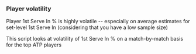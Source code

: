 ### Player volatility

Player 1st Serve In % is highly volatile -- especially on average estimates for set-level 1st Serve In (considering that you have a low sample size)

This script looks at volatility of 1st Serve In % on a match-by-match basis for the top ATP players